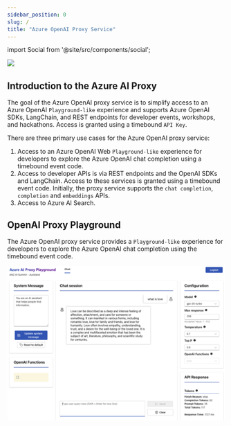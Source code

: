 ```yaml
---
sidebar_position: 0
slug: /
title: "Azure OpenAI Proxy Service"
---
```


import Social from '@site/src/components/social';

<Social
    page_url="https://github.com/gloveboxes/azure-openai-service-proxy"
    image_url="https://github.com/gloveboxes/azure-openai-service-proxy/raw/main/docs/static/img/openai_proxy_banner.jpeg"
    title="Azure OpenAI Proxy Service"
    description= "🏭 Get started with Azure OpenAI Proxy Service - Azure OpenAI Hacks Made Easy"
    hashtags="OpenAI"
    hashtag=""
/>

![](../static/img/openai_proxy_banner.jpeg)

## Introduction to the Azure AI Proxy

The goal of the Azure OpenAI proxy service is to simplify access to an Azure OpenAI `Playground-like` experience and supports Azure OpenAI SDKs, LangChain, and REST endpoints for developer events, workshops, and hackathons. Access is granted using a timebound `API Key`.

There are three primary use cases for the Azure OpenAI proxy service:

1. Access to an Azure OpenAI Web `Playground-like` experience for developers to explore the Azure OpenAI chat completion using a timebound event code.
2. Access to developer APIs is via REST endpoints and the OpenAI SDKs and LangChain. Access to these services is granted using a timebound event code. Initially, the proxy service supports the `chat completion`, `completion` and `embeddings` APIs.
3. Access to Azure AI Search.

## OpenAI Proxy Playground

The Azure OpenAI proxy service provides a `Playground-like` experience for developers to explore the Azure OpenAI chat completion using the timebound event code.

![OpenAI Proxy Playground](media/openai_proxy_playground.png)
